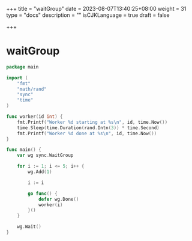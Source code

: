 +++
title = "waitGroup"
date = 2023-08-07T13:40:25+08:00
weight = 31
type = "docs"
description = ""
isCJKLanguage = true
draft = false

+++

# waitGroup

```go
package main

import (
	"fmt"
	"math/rand"
	"sync"
	"time"
)

func worker(id int) {
	fmt.Printf("Worker %d starting at %s\n", id, time.Now())
	time.Sleep(time.Duration(rand.Intn(3)) * time.Second)
	fmt.Printf("Worker %d done at %s\n", id, time.Now())
}

func main() {
	var wg sync.WaitGroup

	for i := 1; i <= 5; i++ {
		wg.Add(1)

		i := i

		go func() {
			defer wg.Done()
			worker(i)
		}()
	}

	wg.Wait()
}

```

